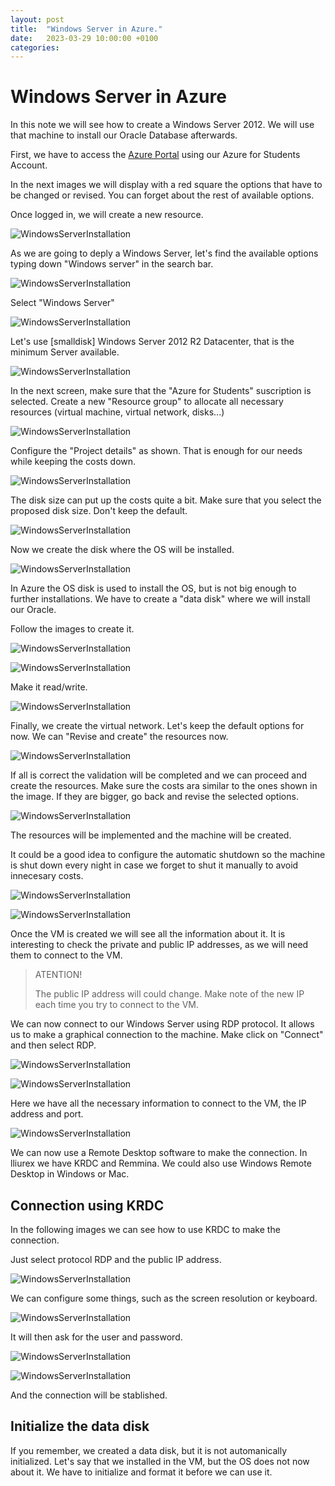 ```yaml
---
layout: post
title:  "Windows Server in Azure."
date:   2023-03-29 10:00:00 +0100
categories:
---
```

# Windows Server in Azure

In this note we will see how to create a Windows Server 2012. We will use that machine to install our Oracle Database afterwards.

First, we have to access the [Azure Portal](https://portal.azure.com/) using our Azure for Students Account.

In the next images we will display with a red square the options that have to be changed or revised. You can forget about the rest of available options.

Once logged in, we will create a new resource. 

![WindowsServerInstallation](../../../assets/Windows_Server_in_Azure/01.png)

As we are going to deply a Windows Server, let's find the available options typing down "Windows server" in the search bar.

![WindowsServerInstallation](../../../assets/Windows_Server_in_Azure/02.png)

Select "Windows Server"

![WindowsServerInstallation](../../../assets/Windows_Server_in_Azure/03.png)

Let's use \[smalldisk\] Windows Server 2012 R2 Datacenter, that is the minimum Server available.

![WindowsServerInstallation](../../../assets/Windows_Server_in_Azure/04.png)

In the next screen, make sure that the "Azure for Students" suscription is selected. Create a new "Resource group" to allocate all necessary resources (virtual machine, virtual network, disks...)

![WindowsServerInstallation](../../../assets/Windows_Server_in_Azure/05.png)

Configure the "Project details" as shown. That is enough for our needs while keeping the costs down.

![WindowsServerInstallation](../../../assets/Windows_Server_in_Azure/06.png)

The disk size can put up the costs quite a bit. Make sure that you select the proposed disk size. Don't keep the default.

![WindowsServerInstallation](../../../assets/Windows_Server_in_Azure/07.png)

Now we create the disk where the OS will be installed.

![WindowsServerInstallation](../../../assets/Windows_Server_in_Azure/08.png)

In Azure the OS disk is used to install the OS, but is not big enough to further installations. We have to create a "data disk" where we will install our Oracle. 

Follow the images to create it.

![WindowsServerInstallation](../../../assets/Windows_Server_in_Azure/09.png)


![WindowsServerInstallation](../../../assets/Windows_Server_in_Azure/10.png)

Make it read/write.

![WindowsServerInstallation](../../../assets/Windows_Server_in_Azure/11.png)

Finally, we create the virtual network. Let's keep the default options for now. We can "Revise and create" the resources now.

![WindowsServerInstallation](../../../assets/Windows_Server_in_Azure/12.png)

If all is correct the validation will be completed and we can proceed and create the resources. Make sure the costs ara similar to the ones shown in the image. If they are bigger, go back and revise the selected options.

![WindowsServerInstallation](../../../assets/Windows_Server_in_Azure/13.png)

The resources will be implemented and the machine will be created.

It could be a good idea to configure the automatic shutdown so the machine is shut down every night in case we forget to shut it manually to avoid innecesary costs.

![WindowsServerInstallation](../../../assets/Windows_Server_in_Azure/15.png)

![WindowsServerInstallation](../../../assets/Windows_Server_in_Azure/14.png)

Once the VM is created we will see all the information about it. It is interesting to check the private and public IP addresses, as we will need them to connect to the VM.

> ATENTION!
> 
> The public IP address will could change. Make note of the new IP each time you try to connect to the VM.

We can now connect to our Windows Server using RDP protocol. It allows us to make a graphical connection to the machine. Make click on "Connect" and then select RDP.

![WindowsServerInstallation](../../../assets/Windows_Server_in_Azure/16.png)

![WindowsServerInstallation](../../../assets/Windows_Server_in_Azure/17.png)

Here we have all the necessary information to connect to the VM, the IP address and port.

![WindowsServerInstallation](../../../assets/Windows_Server_in_Azure/18.png)

We can now use a Remote Desktop software to make the connection. In lliurex we have KRDC and Remmina. We could also use Windows Remote Desktop in Windows or Mac.

## Connection using KRDC

In the following images we can see how to use KRDC to make the connection.

Just select protocol RDP and the public IP address.

![WindowsServerInstallation](../../../assets/Windows_Server_in_Azure/19.png)

We can configure some things, such as the screen resolution or keyboard.

![WindowsServerInstallation](../../../assets/Windows_Server_in_Azure/20.png)

It will then ask for the user and password.

![WindowsServerInstallation](../../../assets/Windows_Server_in_Azure/21.png)

![WindowsServerInstallation](../../../assets/Windows_Server_in_Azure/22.png)

And the connection will be stablished.

## Initialize the data disk

If you remember, we created a data disk, but it is not automanically initialized. Let's say that we installed in the VM, but the OS does not now about it. We have to initialize and format it before we can use it.

